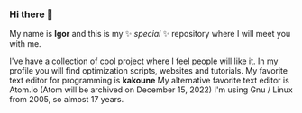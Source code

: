 ### Hi there 👋

My name is **Igor** and this is my ✨ _special_ ✨ repository where I will meet you with me.

I've have a collection of cool project where I feel people will like it. In my profile you will find optimization scripts, websites and tutorials.
My favorite text editor for programming is **kakoune**
My alternative favorite text editor is Atom.io (Atom will be archived on December 15, 2022)
I'm using Gnu / Linux from 2005, so almost 17 years.
